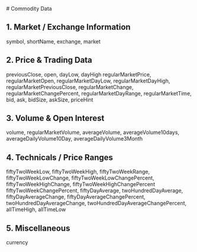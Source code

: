 # Commodity Data

## 1. Market / Exchange Information
symbol, shortName, exchange, market

## 2. Price & Trading Data
previousClose, open, dayLow, dayHigh regularMarketPrice, regularMarketOpen, regularMarketDayLow, regularMarketDayHigh, regularMarketPreviousClose,
regularMarketChange, regularMarketChangePercent, regularMarketDayRange, 
regularMarketTime, bid, ask, bidSize, askSize, priceHint

## 3. Volume & Open Interest
volume, regularMarketVolume, averageVolume, averageVolume10days, averageDailyVolume10Day, averageDailyVolume3Month

## 4. Technicals / Price Ranges
fiftyTwoWeekLow, fiftyTwoWeekHigh, fiftyTwoWeekRange, fiftyTwoWeekLowChange, fiftyTwoWeekLowChangePercent, fiftyTwoWeekHighChange, fiftyTwoWeekHighChangePercent
fiftyTwoWeekChangePercent, fiftyDayAverage, twoHundredDayAverage, fiftyDayAverageChange, fiftyDayAverageChangePercent, twoHundredDayAverageChange, twoHundredDayAverageChangePercent, allTimeHigh, allTimeLow

## 5. Miscellaneous
currency